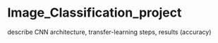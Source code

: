 # Image_Classification_project
describe CNN architecture, transfer-learning steps, results (accuracy)
